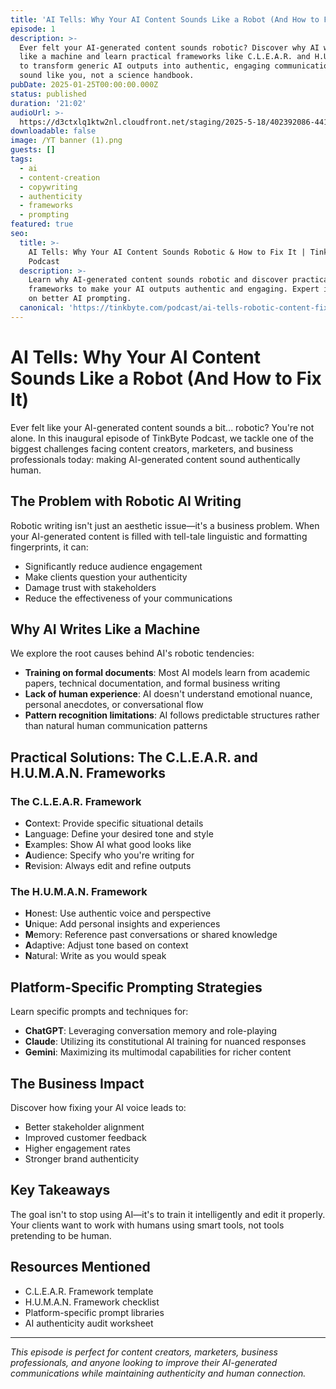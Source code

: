 ```yaml
---
title: 'AI Tells: Why Your AI Content Sounds Like a Robot (And How to Fix It)'
episode: 1
description: >-
  Ever felt your AI-generated content sounds robotic? Discover why AI writes
  like a machine and learn practical frameworks like C.L.E.A.R. and H.U.M.A.N.
  to transform generic AI outputs into authentic, engaging communications that
  sound like you, not a science handbook.
pubDate: 2025-01-25T00:00:00.000Z
status: published
duration: '21:02'
audioUrl: >-
  https://d3ctxlq1ktw2nl.cloudfront.net/staging/2025-5-18/402392086-44100-2-a6940c80ef59a.m4a
downloadable: false
image: /YT banner (1).png
guests: []
tags:
  - ai
  - content-creation
  - copywriting
  - authenticity
  - frameworks
  - prompting
featured: true
seo:
  title: >-
    AI Tells: Why Your AI Content Sounds Robotic & How to Fix It | TinkByte
    Podcast
  description: >-
    Learn why AI-generated content sounds robotic and discover practical
    frameworks to make your AI outputs authentic and engaging. Expert insights
    on better AI prompting.
  canonical: 'https://tinkbyte.com/podcast/ai-tells-robotic-content-fix'
---
```


# AI Tells: Why Your AI Content Sounds Like a Robot (And How to Fix It)

Ever felt like your AI-generated content sounds a bit... robotic? You're not alone. In this inaugural episode of TinkByte Podcast, we tackle one of the biggest challenges facing content creators, marketers, and business professionals today: making AI-generated content sound authentically human.

## The Problem with Robotic AI Writing

Robotic writing isn't just an aesthetic issue—it's a business problem. When your AI-generated content is filled with tell-tale linguistic and formatting fingerprints, it can:

* Significantly reduce audience engagement
* Make clients question your authenticity
* Damage trust with stakeholders
* Reduce the effectiveness of your communications

## Why AI Writes Like a Machine

We explore the root causes behind AI's robotic tendencies:

* **Training on formal documents**: Most AI models learn from academic papers, technical documentation, and formal business writing
* **Lack of human experience**: AI doesn't understand emotional nuance, personal anecdotes, or conversational flow
* **Pattern recognition limitations**: AI follows predictable structures rather than natural human communication patterns

## Practical Solutions: The C.L.E.A.R. and H.U.M.A.N. Frameworks

### The C.L.E.A.R. Framework

* **C**ontext: Provide specific situational details
* **L**anguage: Define your desired tone and style
* **E**xamples: Show AI what good looks like
* **A**udience: Specify who you're writing for
* **R**evision: Always edit and refine outputs

### The H.U.M.A.N. Framework

* **H**onest: Use authentic voice and perspective
* **U**nique: Add personal insights and experiences
* **M**emory: Reference past conversations or shared knowledge
* **A**daptive: Adjust tone based on context
* **N**atural: Write as you would speak

## Platform-Specific Prompting Strategies

Learn specific prompts and techniques for:

* **ChatGPT**: Leveraging conversation memory and role-playing
* **Claude**: Utilizing its constitutional AI training for nuanced responses
* **Gemini**: Maximizing its multimodal capabilities for richer content

## The Business Impact

Discover how fixing your AI voice leads to:

* Better stakeholder alignment
* Improved customer feedback
* Higher engagement rates
* Stronger brand authenticity

## Key Takeaways

The goal isn't to stop using AI—it's to train it intelligently and edit it properly. Your clients want to work with humans using smart tools, not tools pretending to be human.

## Resources Mentioned

* C.L.E.A.R. Framework template
* H.U.M.A.N. Framework checklist
* Platform-specific prompt libraries
* AI authenticity audit worksheet

***

*This episode is perfect for content creators, marketers, business professionals, and anyone looking to improve their AI-generated communications while maintaining authenticity and human connection.*
